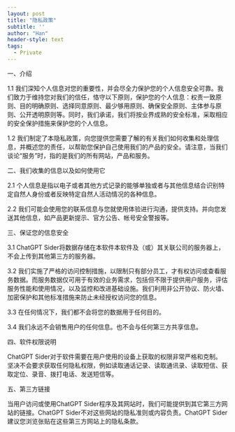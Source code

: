 ```yaml
---
layout: post
title: "隐私政策"
subtitle: ''
author: "Han"
header-style: text
tags:
  - Private
---
```


一、介绍

1.1 我们深知个人信息对您的重要性，并会尽全力保护您的个人信息安全可靠。我们致力于维持您对我们的信任，恪守以下原则，保护您的个人信息：权责一致原则、目的明确原则、选择同意原则、最少够用原则、确保安全原则、主体参与原则、公开透明原则等。同时，我们承诺，我们将按业界成熟的安全标准，采取相应的安全保护措施来保护您的个人信息。

1.2 我们制定了本隐私政策，向您提供您需要了解的有关我们如何收集和处理信息，并概述您的责任，以帮助您保护自己使用我们的产品的安全。请注意，当我们谈论“服务”时，指的是我们的所有网站，产品和服务。

二、我们收集的信息以及如何使用它

2.1 个人信息是指以电子或者其他方式记录的能够单独或者与其他信息结合识别特定自然人身份或者反映特定自然人活动情况的各种信息。

2.2 我们可能会使用您的联系信息与您就使用体验进行沟通，提供支持。并向您发送其他信息，如产品更新提示、官方公告、帐号安全警报等。

三、保证您的信息安全

3.1 ChatGPT Sider将数据存储在本软件本软件及（或）其关联公司的服务器上，不会上传到其他第三方的服务器。

3.2 我们实施了严格的访问控制措施，以限制只有部分员工，才有权访问或查看服务数据。而服务数据仅可用于有效的业务需求，包括但不限于提供用户服务，评估服务性能和使用情况，以及监控和改进基础设施。我们利用非公开协议、防火墙、加密保护和其他标准措施来防止未经授权访问您的信息。

3.3 在任何情况下，我们都不会将您的数据用于任何目的。

3.4 我们永远不会销售用户的任何信息。也不会与任何第三方共享信息。

四、软件权限说明

ChatGPT Sider对于软件需要在用户使用的设备上获取的权限非常严格和克制。
坚决不会要求获取任何隐私权限，例如读取通话记录、读取通讯录、读取短信、获取定位、录音、拨打电话、发送短信等。

五、第三方链接

当用户访问或使用ChatGPT Sider程序及其网站时，我们可能提供到其它第三方网站的链接。ChatGPT Sider不对这些网站的隐私准则或内容负责。ChatGPT Sider建议您浏览张贴在这些第三方网站上的隐私条款。


